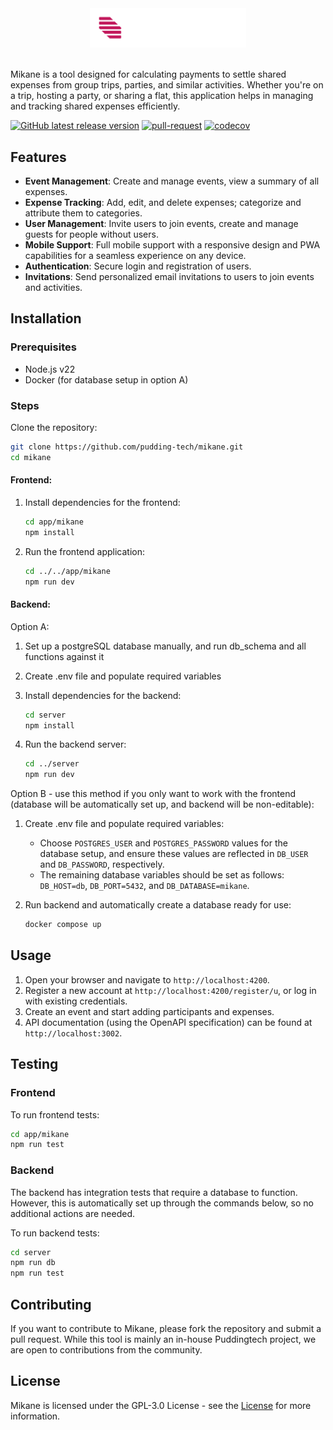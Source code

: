 <div align="center">
  <img src="./app/mikane/src/assets/mikane_name.svg" alt="Mikane" width="250" />
</div>
<br />

Mikane is a tool designed for calculating payments to settle shared expenses from group trips, parties, and similar activities. Whether you're on a trip, hosting a party, or sharing a flat, this application helps in managing and tracking shared expenses efficiently.

[![GitHub latest release version](https://img.shields.io/github/v/release/pudding-tech/mikane.svg)](https://github.com/pudding-tech/mikane/releases/latest)
[![pull-request](https://github.com/pudding-tech/mikane/actions/workflows/pull-request.yml/badge.svg)](https://github.com/pudding-tech/mikane/actions/workflows/pull-request.yml)
[![codecov](https://codecov.io/gh/pudding-tech/mikane/branch/develop/graph/badge.svg?token=1CWRGO5F19)](https://codecov.io/gh/pudding-tech/mikane)

## Features

- **Event Management**: Create and manage events, view a summary of all expenses.
- **Expense Tracking**: Add, edit, and delete expenses; categorize and attribute them to categories.
- **User Management**: Invite users to join events, create and manage guests for people without users.
- **Mobile Support**: Full mobile support with a responsive design and PWA capabilities for a seamless experience on any device.
- **Authentication**: Secure login and registration of users.
- **Invitations**: Send personalized email invitations to users to join events and activities.

## Installation

### Prerequisites

- Node.js v22
- Docker (for database setup in option A)

### Steps

 Clone the repository:
 ```bash
 git clone https://github.com/pudding-tech/mikane.git
 cd mikane
 ```

#### Frontend:

1. Install dependencies for the frontend:
    ```bash
    cd app/mikane
    npm install
    ```

2. Run the frontend application:
    ```bash
    cd ../../app/mikane
    npm run dev
    ```

#### Backend:

Option A:
1. Set up a postgreSQL database manually, and run db_schema and all functions against it

2. Create .env file and populate required variables

3. Install dependencies for the backend:
    ```bash
    cd server
    npm install
    ```

4. Run the backend server:
    ```bash
    cd ../server
    npm run dev
    ```

Option B - use this method if you only want to work with the frontend (database will be automatically set up, and backend will be non-editable):
1. Create .env file and populate required variables:
     - Choose `POSTGRES_USER` and `POSTGRES_PASSWORD` values for the database setup, and ensure these values are reflected in `DB_USER` and `DB_PASSWORD`, respectively.
     - The remaining database variables should be set as follows: `DB_HOST=db`, `DB_PORT=5432`, and `DB_DATABASE=mikane`.

3. Run backend and automatically create a database ready for use:
    ```bash
    docker compose up
    ```

## Usage

1. Open your browser and navigate to `http://localhost:4200`.
2. Register a new account at `http://localhost:4200/register/u`, or log in with existing credentials.
3. Create an event and start adding participants and expenses.
4. API documentation (using the OpenAPI specification) can be found at `http://localhost:3002`.

## Testing

### Frontend

To run frontend tests:
```bash
cd app/mikane
npm run test
```

### Backend

The backend has integration tests that require a database to function. However, this is automatically set up through the commands below, so no additional actions are needed.

To run backend tests:
```bash
cd server
npm run db
npm run test
```

## Contributing

If you want to contribute to Mikane, please fork the repository and submit a pull request. While this tool is mainly an in-house Puddingtech project, we are open to contributions from the community.

## License

Mikane is licensed under the GPL-3.0 License - see the [License](LICENSE) for more information.
